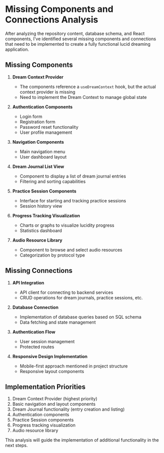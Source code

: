 # Missing Components and Connections Analysis

After analyzing the repository content, database schema, and React components, I've identified several missing components and connections that need to be implemented to create a fully functional lucid dreaming application.

## Missing Components

1. **Dream Context Provider**
   - The components reference a `useDreamContext` hook, but the actual context provider is missing
   - Need to implement the Dream Context to manage global state

2. **Authentication Components**
   - Login form
   - Registration form
   - Password reset functionality
   - User profile management

3. **Navigation Components**
   - Main navigation menu
   - User dashboard layout

4. **Dream Journal List View**
   - Component to display a list of dream journal entries
   - Filtering and sorting capabilities

5. **Practice Session Components**
   - Interface for starting and tracking practice sessions
   - Session history view

6. **Progress Tracking Visualization**
   - Charts or graphs to visualize lucidity progress
   - Statistics dashboard

7. **Audio Resource Library**
   - Component to browse and select audio resources
   - Categorization by protocol type

## Missing Connections

1. **API Integration**
   - API client for connecting to backend services
   - CRUD operations for dream journals, practice sessions, etc.

2. **Database Connection**
   - Implementation of database queries based on SQL schema
   - Data fetching and state management

3. **Authentication Flow**
   - User session management
   - Protected routes

4. **Responsive Design Implementation**
   - Mobile-first approach mentioned in project structure
   - Responsive layout components

## Implementation Priorities

1. Dream Context Provider (highest priority)
2. Basic navigation and layout components
3. Dream Journal functionality (entry creation and listing)
4. Authentication components
5. Practice Session components
6. Progress tracking visualization
7. Audio resource library

This analysis will guide the implementation of additional functionality in the next steps.
